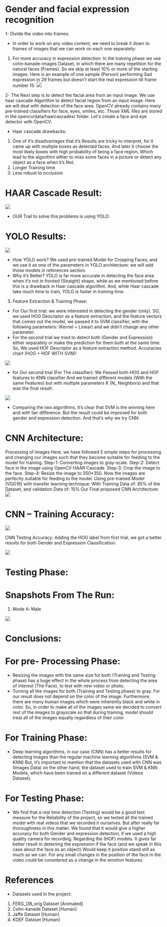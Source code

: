 # Gender and facial expression recognition

1- Divide the video into frames:
- In order to work on any video content, we need to break it down to frames of
images that we can work on each one separately:
1) For more accuracy in expression detection: In the training phase we use
cohn-kanade-images Dataset, in which there are many repetition for the
natural faces (Frames). So we skip at least 10% or more of the starting
images.
Here is an example of one sample (Person) performing Sad expression in 29
frames but doesn’t start the real expression till frame number 15:
![](Photos/snap_shoot_data.png)

2- The Next step is to detect the facial area from an input image. We use haar cascade
Algorithm to detect facial region from an input image. Here we will deal with
detection of the face area. OpenCV already contains many pre-trained classifiers for
face, eyes, smiles, etc. Those XML files are stored in the opencv/data/haarcascades/
folder. Let's create a face and eye detector with OpenCV.
- Haar cascade drawbacks:
1) One of it’s disadvantages that it’s Results are tricky to interpret, for it came up with
multiple boxes as detected faces. And later it choose the most likely boxes with high
probability of being a face region, Which lead to the algorithm either to miss some faces in a
picture or detect any object as a face when it’s Not.
2) Longer Training time
3) Less robust to occlusion

# HAAR Cascade Result:
![](Photos/Haar_result.png)

- OUR Trail to solve this problems is using YOLO:
# YOLO Results:

![](Photos/YOLO_result.png)

- How YOLO work?
We used pre-trained Model for Cropping Faces, and we use it as one of the
parameters in YOLO architecture: we will add those models in references
section.
- Why it’s Better?
YOLO is far more accurate in detecting the face area when it’s not in fronted
(Straight) shape, while as we mentioned before this is a drawback in Haar
cascade algorithm.
And, while Haar cascade take much time to train, YOLO is faster in training
time. 

3) Feature Extraction & Training Phase:
- For Our first trial: we were interested in detecting the gender (only). SO, we used HOG
Descriptor as a feature extraction, and the feature vectors that comes out the model, we
passed it to SVM classifier, with the following parameters: (Kernel = Linear) and we
didn’t change any other parameter.
- For the second trial we tried to detect both (Gender and Expression) either separately or
make the prediction for them both at the same time: So, We used HOF Descriptor as a
feature extraction method.
Accuracies chart (HOG + HOF WITH SVM):

![](Photos/chart1.png)

- for Our second trial (For The classifier): We Passed both HOG and HOF features to KNN
classifier
And we trained different models (With the same Features) but with multiple parameters K
(N_ Neighbors) and that was the final result:

![](Photos/chart2.png)

- Comparing the two algorithms, It’s clear that SVM is the winning here and with
fair difference.
But the result could be improved for both gender and expression detection.
And that’s why we try CNN:

# CNN Architecture:
Processing of images
Here, we have followed 5 simple steps for processing and changing our images such that they become suitable for feeding to the model for training.
Step-1: Converting images to gray-scale.
Step-2: Detect face in the image using OpenCV HAAR Cascade.
Step-3: Crop the image to the face.
Step-4: Resize the image to 350*350.
Now the images are perfectly suitable for feeding to the model.
Using pre-trained Model (VGG16) with transfer learning technique:
With Training Data of: 85% of the Dataset, and validation Data of: 15%
Our Final proposed CNN Architecture:
![](Photos/CNN_archi.png)

# CNN – Training Accuracy:

![](Photos/CNN_acc.png)

CNN Testing Accuracy: Adding the HOG label from first trial, we got a better results for both
Gender and Expression Classification:

![](Photos/Chart3.png)

# Testing Phase:

# Snapshots From The Run:

1) Mode A: Male

![](Photos/Male1.png)

# Conclusions:

# For pre- Processing Phase:
- Resizing the images with the same size for both (Training and Testing phase) has a huge effect in the whole process from detecting the area of interest (The Face),
to test with new video or photo.
- Turning all the images for both (Training and Testing phase) to gray. For our result does not depend on the color of the image. Furthermore, there are many
human images which were inherently black and white in color. So, in order to make all of the images same we decided to convert rest of the images to grayscale so that during training, model should treat all of the images equally
regardless of their color.
# For Training Phase:
- Deep learning algorithms, in our case (CNN) has a better results for detecting images than the regular machine learning algorithms (SVM & KNN)
But, it’s important to mention that the datasets used with CNN was (Images Data) on the other hand, the dataset used to train SVM & KNN Models, which
have been trained on a different dataset (Videos Dataset).

# For Testing Phase:
- We find that a real time detection (Testing) would be a good test measure for the Reliability of the project, so we tested all the trained model with real videos that
we recorded it ourselves.
But after really far thoroughness in this matter. We found that it would give a higher accuracy for both Gender and expression detection, if we used a high
quality camera for recording.
Regarding the (HOF) models. It gives far better result in detecting the
expression if the face (and we speak in this case about the face as an object) Would keep it position stand still as much as we can. For any small changes in
the position of the face in the video could be considered as a change in the
emotion features.

# References

- Datasets used in the project:
1) FERG_DB_orig Dataset [Animated]
2) Cohn-kanade Dataset [Human]
3) Jaffe Dataset [Human]
4) KDEF Dataset [Human]

